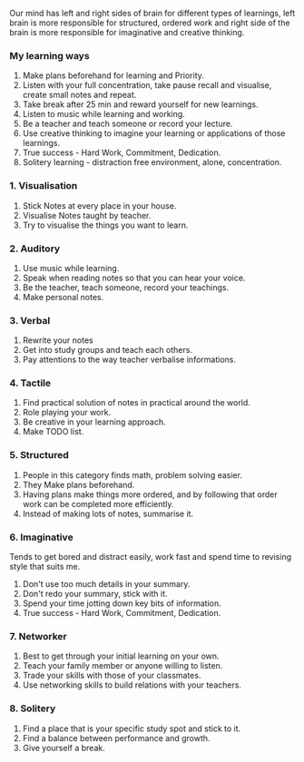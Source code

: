 Our mind has left and right sides of brain for different types of learnings, left brain is more responsible for structured, ordered work and right side of the brain is more responsible for imaginative and creative thinking.

### My learning ways
1. Make plans beforehand for learning and Priority.
2. Listen with your full concentration, take pause recall and visualise, create small notes and repeat.
3. Take break after 25 min and reward yourself for new learnings.
4. Listen to music while learning and working.
5. Be a teacher and teach someone or record your lecture.
6. Use creative thinking to imagine your learning or applications of those learnings.
7. True success - Hard Work, Commitment, Dedication.
8. Solitery learning - distraction free environment, alone, concentration.


### 1. Visualisation
1. Stick Notes at every place in your house.
2. Visualise Notes taught by teacher.
3. Try to visualise the things you want to learn.

### 2. Auditory
1. Use music while learning.
2. Speak when reading notes so that you can hear your voice.
3. Be the teacher, teach someone, record your teachings.
4. Make personal notes.

### 3. Verbal
1. Rewrite your notes
2. Get into study groups and teach each others.
3. Pay attentions to the way teacher verbalise informations.

### 4. Tactile 
1. Find practical solution of notes in practical around the world.
2. Role playing your work.
3. Be creative in your learning approach.
4. Make TODO list.

### 5. Structured
1. People in this category finds math, problem solving easier.
2. They Make plans beforehand.
3. Having plans make things more ordered, and by following that order work can be completed more efficiently.
4. Instead of making lots of notes, summarise it.

### 6. Imaginative 
Tends to get bored and distract easily, work fast and spend time to revising style that suits me.
1. Don't use too much details in your summary.
3. Don't redo your summary, stick with it.
4. Spend your time jotting down key bits of information.
5. True success - Hard Work, Commitment, Dedication.

### 7. Networker
1. Best to get through your initial learning on your own.
2. Teach your family member or anyone willing to listen.
3. Trade your skills with those of your classmates.
4. Use networking skills to build relations with your teachers.

### 8. Solitery 
1. Find a place that is your specific study spot and stick to it.
2. Find a balance between performance and growth.
3. Give yourself a break.

